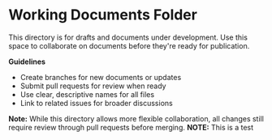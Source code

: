 # Working Documents Folder
This directory is for drafts and documents under development. Use this space to collaborate on documents before they're ready for publication.

**Guidelines**
- Create branches for new documents or updates
- Submit pull requests for review when ready
- Use clear, descriptive names for all files
- Link to related issues for broader discussions

**Note:** While this directory allows more flexible collaboration, all changes still require review through pull requests before merging.
**NOTE:** This is a test
